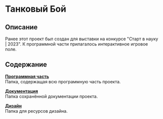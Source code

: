 # Танковый Бой
## Описание
Ранее этот проект был создан для выставки на конкурсе "Старт в науку | 2023". К программной части прилагалось интерактивное игровое поле.

## Содержание
[**Программная часть**](./Programming/)\
Папка, содержащая всю программную часть проекта.

[**Документация**](./Documentation)\
Папка сохранённой документации проекта.

[**Дизайн**](./Design)\
Папка для ресурсов дизайна.

